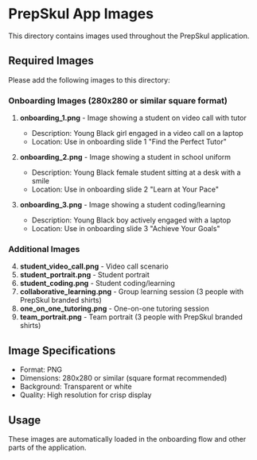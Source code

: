 # PrepSkul App Images

This directory contains images used throughout the PrepSkul application.

## Required Images

Please add the following images to this directory:

### Onboarding Images (280x280 or similar square format)
1. **onboarding_1.png** - Image showing a student on video call with tutor
   - Description: Young Black girl engaged in a video call on a laptop
   - Location: Use in onboarding slide 1 "Find the Perfect Tutor"

2. **onboarding_2.png** - Image showing a student in school uniform
   - Description: Young Black female student sitting at a desk with a smile
   - Location: Use in onboarding slide 2 "Learn at Your Pace"

3. **onboarding_3.png** - Image showing a student coding/learning
   - Description: Young Black boy actively engaged with a laptop
   - Location: Use in onboarding slide 3 "Achieve Your Goals"

### Additional Images
4. **student_video_call.png** - Video call scenario
5. **student_portrait.png** - Student portrait
6. **student_coding.png** - Student coding/learning
7. **collaborative_learning.png** - Group learning session (3 people with PrepSkul branded shirts)
8. **one_on_one_tutoring.png** - One-on-one tutoring session
9. **team_portrait.png** - Team portrait (3 people with PrepSkul branded shirts)

## Image Specifications
- Format: PNG
- Dimensions: 280x280 or similar (square format recommended)
- Background: Transparent or white
- Quality: High resolution for crisp display

## Usage
These images are automatically loaded in the onboarding flow and other parts of the application.
